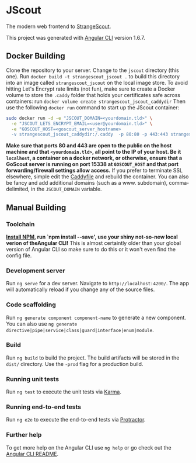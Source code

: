 # JScout

The modern web frontend to [StrangeScout](https://github.com/strangescout).

This project was generated with [Angular CLI](https://github.com/angular/angular-cli) version 1.6.7.

## Docker Building
Clone the repository to your server. Change to the `jscout` directory (this one). Run `docker build -t strangescout_jscout .` to build this directory into an image called `strangescout_jscout` on the local image store. To avoid hitting Let's Encrypt rate limits (not fun), make sure to create a Docker volume to store the `.caddy` folder that holds your certificates safe across containers: run `docker volume create strangescout_jscout_caddydir` Then use the following `docker run` command to start up the JScout container:

```bash
sudo docker run -d -e "JSCOUT_DOMAIN=<yourdomain.tld>" \
  -e "JSCOUT_LETS_ENCRYPT_EMAIL=<user@yourdomain.tld>" \
  -e "GOSCOUT_HOST=<goscout_server_hostname>
  -v strangescout_jscout_caddydir:/.caddy  -p 80:80 -p 443:443 strangescout_jscout
```

**Make sure that ports 80 and 443 are open to the public on the host machine and that `<yourdomain.tld>`, all point to the IP of your host. Be it `localhost`, a container on a docker network, or otherwise, ensure that a GoScout server is running on port 15338 at `GOSCOUT_HOST` and that port forwarding/firewall settings allow access.** If you prefer to terminate SSL elsewhere, simple edit the [Caddyfile](https://caddyserver.com/docs/tls) and rebuild the container. You can also be fancy and add additional domains (such as a www. subdomain), comma-delimited, in the `JSCOUT_DOMAIN` variable.

## Manual Building
### Toolchain
**[Install NPM](https://www.npmjs.com/get-npm), run `npm install --save', use your shiny not-so-new local verion of theAngular CLI!** This is almost certaintly older than your global version of Angular CLI so make sure to do this or it won't even find the config file.

### Development server

Run `ng serve` for a dev server. Navigate to `http://localhost:4200/`. The app will automatically reload if you change any of the source files.

### Code scaffolding

Run `ng generate component component-name` to generate a new component. You can also use `ng generate directive|pipe|service|class|guard|interface|enum|module`.

### Build

Run `ng build` to build the project. The build artifacts will be stored in the `dist/` directory. Use the `-prod` flag for a production build.

### Running unit tests

Run `ng test` to execute the unit tests via [Karma](https://karma-runner.github.io).

### Running end-to-end tests

Run `ng e2e` to execute the end-to-end tests via [Protractor](http://www.protractortest.org/).

### Further help

To get more help on the Angular CLI use `ng help` or go check out the [Angular CLI README](https://github.com/angular/angular-cli/blob/master/README.md).
